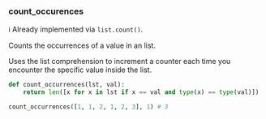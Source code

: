 ### count_occurences

:information_source: Already implemented via `list.count()`.

Counts the occurrences of a value in an list.

Uses the list comprehension to increment a counter each time you encounter the specific value inside the list.

```python
def count_occurrences(lst, val):
    return len([x for x in lst if x == val and type(x) == type(val)])
```

```python
count_occurrences([1, 1, 2, 1, 2, 3], 1) # 3
```
